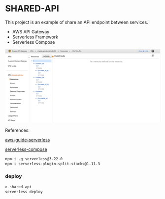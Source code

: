 # SHARED-API

This project is an example of share an API endpoint between services.

- AWS API Gateway
- Serverless Framework
- Serverless Compose

<p align="center">
  <img src="images/1.png" alt="Amazon API Gateway (console)"/>
</p>

References:

[aws-guide-serverless](https://www.serverless.com/framework/docs/providers/aws/guide/serverless.yml/)

[serverless-compose](https://www.serverless.com/framework/docs/guides/compose)

```
npm i -g serverless@3.22.0
npm i serverless-plugin-split-stacks@1.11.3
```

### deploy
```
> shared-api
serverless deploy
```